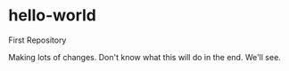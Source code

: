 # hello-world
First Repository

Making lots of changes.  Don't know what this will do in the end.  We'll see.
